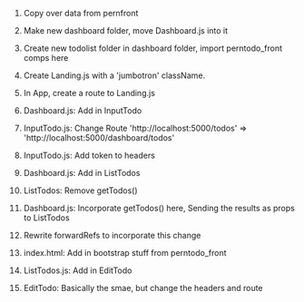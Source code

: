 1. Copy over data from pernfront

2. Make new dashboard folder, move Dashboard.js into it
3. Create new todolist folder in dashboard folder, import perntodo_front comps here

4. Create Landing.js with a 'jumbotron' className.
5. In App, create a route to Landing.js

6. Dashboard.js: Add in InputTodo
7. InputTodo.js: Change Route 'http://localhost:5000/todos' => 'http://localhost:5000/dashboard/todos'
8. InputTodo.js: Add token to headers

9. Dashboard.js: Add in ListTodos
10. ListTodos: Remove getTodos()
11. Dashboard.js: Incorporate getTodos() here, Sending the results as props to ListTodos
12. Rewrite forwardRefs to incorporate this change

13. index.html: Add in bootstrap stuff from perntodo_front

14. ListTodos.js: Add in EditTodo
15. EditTodo: Basically the smae, but change the headers and route
